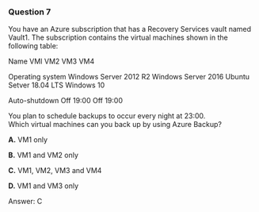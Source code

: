 ### Question 7

You have an Azure subscription that has a Recovery Services vault named Vault1. The subscription contains the virtual machines shown in the following table:

Name
VMI
VM2
VM3
VM4

Operating system
Windows Server 2012 R2
Windows Server 2016
Ubuntu Setver 18.04 LTS
Windows 10

Auto-shutdown
Off
19:00
Off
19:00

You plan to schedule backups to occur every night at 23:00.  
Which virtual machines can you back up by using Azure Backup?

**A.** VM1 only

**B.** VM1 and VM2 only

**C.** VM1, VM2, VM3 and VM4

**D.** VM1 and VM3 only

Answer: C

